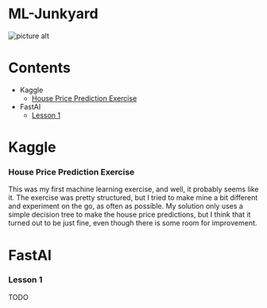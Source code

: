 # ML-Junkyard
![picture alt](https://imgs.xkcd.com/comics/machine_learning.png)

# Contents
* Kaggle
    * [House Price Prediction Exercise](https://github.com/nameisxi/ML-Junkyard/#kaggle)
* FastAI
    * [Lesson 1](https://github.com/nameisxi/ML-Junkyard/#fastai)
    
# Kaggle 
### House Price Prediction Exercise
This was my first machine learning exercise, and well, it probably seems like it. The exercise was pretty structured, but I tried to make mine a bit different and experiment on the go, as often as possible. My solution only uses a simple decision tree to make the house price predictions, but I think that it turned out to be just fine, even though there is some room for improvement.

# FastAI
### Lesson 1
TODO

